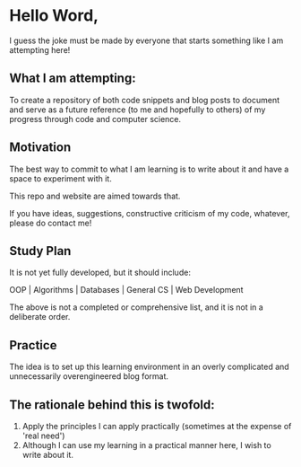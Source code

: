 # Hello Word,

I guess the joke must be made by everyone that starts something like I am attempting here! 

## What I am attempting: 

To create a repository of both code snippets and blog posts to document and serve as a future reference (to me and hopefully to others) of my progress through code and computer science.

## Motivation
The best way to commit to what I am learning is to write about it and have a space to experiment with it. 

This repo and website are aimed towards that.

If you have ideas, suggestions, constructive criticism of my code, whatever, please do contact me!

## Study Plan
It is not yet fully developed, but it should include: 

 OOP | Algorithms | Databases | General CS | Web Development

The above is not a completed or comprehensive list, and it is not in a deliberate order.

## Practice
The idea is to set up this learning environment in an overly complicated and unnecessarily overengineered blog format.

## The rationale behind this is twofold:
  1. Apply the principles I can apply practically (sometimes at the expense of 'real need')
  2. Although I can use my learning in a practical manner here, I wish to write about it.
